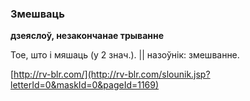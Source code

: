 ### Змешваць
**дзеяслоў, незакончанае трыванне**

Тое, што і мяшаць (у 2 знач.). || назоўнік: змешванне.

<a rel="author">[http://rv-blr.com/](http://rv-blr.com/slounik.jsp?letterId=0&maskId=0&pageId=1169)</a>
